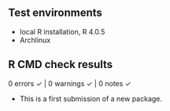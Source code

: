## Test environments
* local R installation, R 4.0.5
* Archlinux

## R CMD check results

0 errors ✓ | 0 warnings ✓ | 0 notes ✓

* This is a first submission of a new package.
